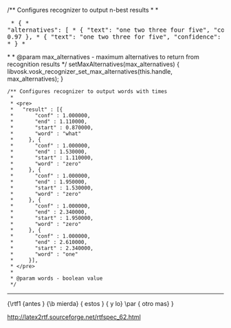  /** Configures recognizer to output n-best results
     *
     * <pre>
     *   {
     *      "alternatives": [
     *          { "text": "one two three four five", "confidence": 0.97 },
     *          { "text": "one two three for five", "confidence": 0.03 },
     *      ]
     *   }
     * </pre>
     *
     * @param max_alternatives - maximum alternatives to return from recognition results
     */
    setMaxAlternatives(max_alternatives) {
        libvosk.vosk_recognizer_set_max_alternatives(this.handle, max_alternatives);
    }

    /** Configures recognizer to output words with times
     *
     * <pre>
     *   "result" : [{
     *       "conf" : 1.000000,
     *       "end" : 1.110000,
     *       "start" : 0.870000,
     *       "word" : "what"
     *     }, {
     *       "conf" : 1.000000,
     *       "end" : 1.530000,
     *       "start" : 1.110000,
     *       "word" : "zero"
     *     }, {
     *       "conf" : 1.000000,
     *       "end" : 1.950000,
     *       "start" : 1.530000,
     *       "word" : "zero"
     *     }, {
     *       "conf" : 1.000000,
     *       "end" : 2.340000,
     *       "start" : 1.950000,
     *       "word" : "zero"
     *     }, {
     *       "conf" : 1.000000,
     *       "end" : 2.610000,
     *       "start" : 2.340000,
     *       "word" : "one"
     *     }],
     * </pre>
     *
     * @param words - boolean value
     */

----------------------------------------------------------------------------------------------
{\rtf1
{antes }
{\b mierda}
{  estos }
{ y lo}
\par
{ otro mas}
}

 http://latex2rtf.sourceforge.net/rtfspec_62.html